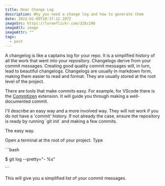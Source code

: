 ```yaml
---
title: Dear Change Log
description: Why you need a change log and how to generate them
date: 2022-02-09T20:37:12.397Z
imageSrc: https://loremflickr.com/320/240
imageAlt: image
imageAttr: ""
tags:
  - post
---
```

A changelog is like a captains log for your repo. It is a simplified history of all the work that went into your repository. Changelogs derive from your commit messages. Creating good quality commit messages will, in turn, lead to beautiful changelogs. Changelogs are usually in markdown form, making them easier to read and format. They are usually stored at the root level of the project.



There are tools that make commits easy. For example, for VScode there is the [Commitizen](https://marketplace.visualstudio.com/items?itemName=KnisterPeter.vscode-commitizen) extension. It will guide you through making a well-documented commit.



I'll describe an easy way and a more involved way. They will not work if you do not have a 'commit' history. If not already the case, ensure the repository is ready by running \`git init\` and making a few commits.



The easy way.



Open a terminal at the root of your project. Type

\`\``bash

$ git log --pretty="- %s"

\`\``

This will give you a simplified list of your commit messages.